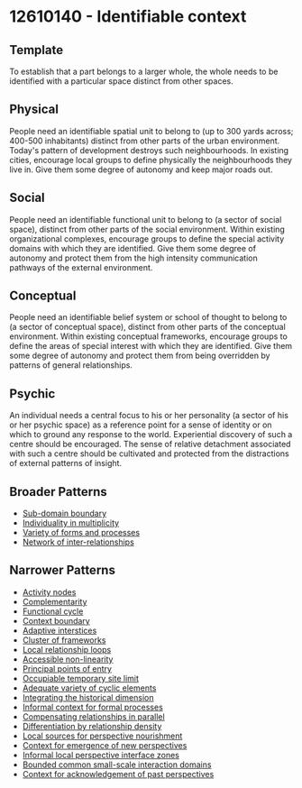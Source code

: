 # 12610140 - Identifiable context

## Template

To establish that a part belongs to a larger whole, the whole needs to be identified with a particular space distinct from other spaces.

## Physical

People need an identifiable spatial unit to belong to (up to 300 yards across; 400-500 inhabitants) distinct from other parts of the urban environment. Today's pattern of development destroys such neighbourhoods. In existing cities, encourage local groups to define physically the neighbourhoods they live in. Give them some degree of autonomy and keep major roads out.

## Social

People need an identifiable functional unit to belong to (a sector of social space), distinct from other parts of the social environment. Within existing organizational complexes, encourage groups to define the special activity domains with which they are identified. Give them some degree of autonomy and protect them from the high intensity communication pathways of the external environment.

## Conceptual

People need an identifiable belief system or school of thought to belong to (a sector of conceptual space), distinct from other parts of the conceptual environment. Within existing conceptual frameworks, encourage groups to define the areas of special interest with which they are identified. Give them some degree of autonomy and protect them from being overridden by patterns of general relationships.

## Psychic

An individual needs a central focus to his or her personality (a sector of his or her psychic space) as a reference point for a sense of identity or on which to ground any response to the world. Experiential discovery of such a centre should be encouraged. The sense of relative detachment associated with such a centre should be cultivated and protected from the distractions of external patterns of insight.

## Broader Patterns

- [Sub-domain boundary](12610130)
- [Individuality in multiplicity](12610120)
- [Variety of forms and processes](12610080)
- [Network of inter-relationships](12610050)

## Narrower Patterns

- [Activity nodes](12610300)
- [Complementarity](12610270)
- [Functional cycle](12610260)
- [Context boundary](12610150)
- [Adaptive interstices](12610480)
- [Cluster of frameworks](12610370)
- [Local relationship loops](12610490)
- [Accessible non-linearity](12610600)
- [Principal points of entry](12610530)
- [Occupiable temporary site limit](12610220)
- [Adequate variety of cyclic elements](12610350)
- [Integrating the historical dimension](12610400)
- [Informal context for formal processes](12610410)
- [Compensating relationships in parallel](12610230)
- [Differentiation by relationship density](12610360)
- [Local sources for perspective nourishment](12610890)
- [Context for emergence of new perspectives](12610650)
- [Informal local perspective interface zones](12610880)
- [Bounded common small-scale interaction domains](12610610)
- [Context for acknowledgement of past perspectives](12610700)
